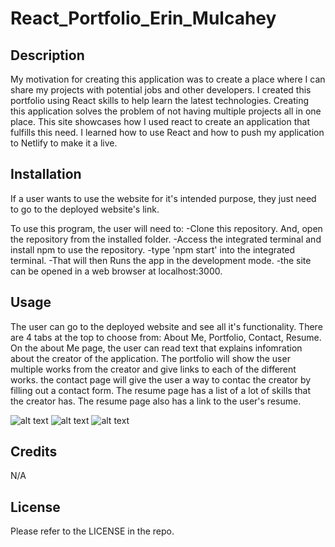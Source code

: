 # React_Portfolio_Erin_Mulcahey

## Description

My motivation for creating this application was to create a place where I can share my projects with potential jobs and other developers. I created this portfolio using React skills to help learn the latest technologies. Creating this application solves the problem of not having multiple projects all in one place. This site showcases how I used react to create an application that fulfills this need. I learned how to use React and how to push my application to Netlify to make it a live.

## Installation

If a user wants to use the website for it's intended purpose, they just need to go to the deployed website's link.

To use this program, the user will need to: -Clone this repository. And, open the repository from the installed folder. -Access the integrated terminal and install npm to use the repository. -type 'npm start' into the integrated terminal. -That will then Runs the app in the development mode. -the site can be opened in a web browser at localhost:3000.

## Usage

The user can go to the deployed website and see all it's functionality. There are 4 tabs at the top to choose from: About Me, Portfolio, Contact, Resume. On the about Me page, the user can read text that explains infomration about the creator of the application. The portfolio will show the user multiple works from the creator and give links to each of the different works. the contact page will give the user a way to contac the creator by filling out a contact form. The resume page has a list of a lot of skills that the creator has. The resume page also has a link to the user's resume.

![alt text](assets/images/screenshot.png)
![alt text](assets/images/screenshot.png)
![alt text](assets/images/screenshot.png)


## Credits

N/A

## License

Please refer to the LICENSE in the repo.
